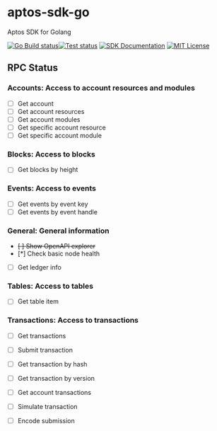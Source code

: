 # aptos-sdk-go
Aptos SDK for Golang

[![Go Build status](https://github.com/0x6368616e67/aptos-sdk-go/actions/workflows/build.yml/badge.svg?branch=main)](https://github.com/0x6368616e67/aptos-sdk-go/actions/workflows/build.yml)[![Test status](https://github.com/0x6368616e67/aptos-sdk-go/actions/workflows/ci.yml/badge.svg?branch=main)](https://github.com/0x6368616e67/aptos-sdk-go/actions/workflows/ci.yml) [![SDK Documentation](https://img.shields.io/badge/SDK-Documentation-blue)](https://github.com/0x6368616e67/aptos-sdk-go/blob/main/doc.go) [![MIT License](https://img.shields.io/badge/license-MIT-blue.svg)](https://github.com/0x6368616e67/aptos-sdk-go/blob/main/LICENSE)


## RPC Status
### Accounts: Access to account resources and modules

- [ ] Get account
- [ ] Get account resources
- [ ] Get account modules
- [ ] Get specific account resource 
- [ ] Get specific account module
### Blocks: Access to blocks

- [ ] Get blocks by height

### Events: Access to events

- [ ] Get events by event key
- [ ] Get events by event handle

### General: General information

- ~~[ ] Show OpenAPI explorer~~
- [*] Check basic node health
- [ ] Get ledger info

### Tables: Access to tables

- [ ] Get table item

### Transactions: Access to transactions

- [ ] Get transactions
- [ ] Submit transaction
- [ ] Get transaction by hash
- [ ] Get transaction by version
- [ ] Get account transactions
- [ ] Simulate transaction
- [ ] Encode submission

